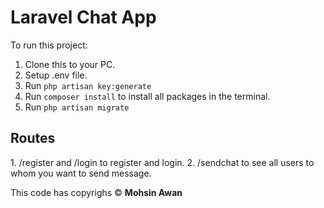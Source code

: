 <h1>Laravel Chat App</h1>

To run this project:
1. Clone this to your PC.
2. Setup .env file.
3. Run <code>php artisan key:generate</code>
5. Run <code>composer install</code> to install all packages in the terminal.
6. Run <code>php artisan migrate</code>

<h2>Routes</h2>
1. /register and /login to register and login.
2. /sendchat to see all users to whom you want to send message.


<p>This code has copyrighs © <b>Mohsin Awan</b> </p>
